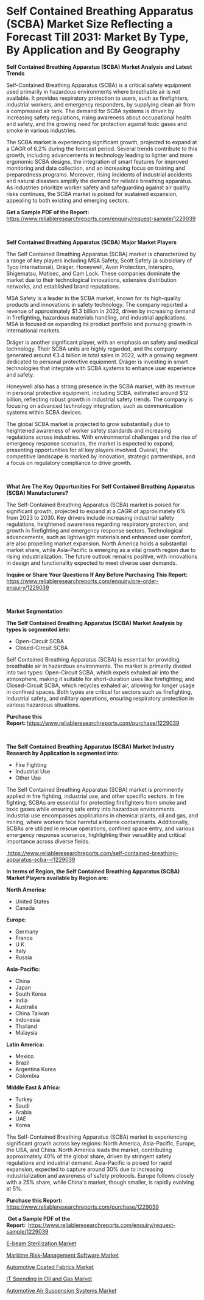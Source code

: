 <p><h1>Self Contained Breathing Apparatus (SCBA) Market Size Reflecting a Forecast Till 2031: Market By Type, By Application and By Geography</h1></p><p><strong>Self Contained Breathing Apparatus (SCBA) Market Analysis and Latest Trends</strong></p>
<p><p>Self-Contained Breathing Apparatus (SCBA) is a critical safety equipment used primarily in hazardous environments where breathable air is not available. It provides respiratory protection to users, such as firefighters, industrial workers, and emergency responders, by supplying clean air from a compressed air tank. The demand for SCBA systems is driven by increasing safety regulations, rising awareness about occupational health and safety, and the growing need for protection against toxic gases and smoke in various industries.</p><p>The SCBA market is experiencing significant growth, projected to expand at a CAGR of 6.2% during the forecast period. Several trends contribute to this growth, including advancements in technology leading to lighter and more ergonomic SCBA designs, the integration of smart features for improved monitoring and data collection, and an increasing focus on training and preparedness programs. Moreover, rising incidents of industrial accidents and natural disasters amplify the demand for reliable breathing apparatus. As industries prioritize worker safety and safeguarding against air quality risks continues, the SCBA market is poised for sustained expansion, appealing to both existing and emerging sectors.</p></p>
<p><strong>Get a Sample PDF of the Report:&nbsp;</strong> <a href="https://www.reliableresearchreports.com/enquiry/request-sample/1229039?utm_campaign=1731&utm_medium=2&utm_source=Github&utm_content=ia&utm_term=15102024&utm_id=self-contained-breathing-apparatus-scba">https://www.reliableresearchreports.com/enquiry/request-sample/1229039</a></p>
<p>&nbsp;</p>
<p><strong>Self Contained Breathing Apparatus (SCBA) Major Market Players</strong></p>
<p><p>The Self Contained Breathing Apparatus (SCBA) market is characterized by a range of key players including MSA Safety, Scott Safety (a subsidiary of Tyco International), Dräger, Honeywell, Avon Protection, Interspiro, Shigematsu, Matisec, and Cam Lock. These companies dominate the market due to their technological innovations, extensive distribution networks, and established brand reputations.</p><p>MSA Safety is a leader in the SCBA market, known for its high-quality products and innovations in safety technology. The company reported a revenue of approximately $1.3 billion in 2022, driven by increasing demand in firefighting, hazardous materials handling, and industrial applications. MSA is focused on expanding its product portfolio and pursuing growth in international markets.</p><p>Dräger is another significant player, with an emphasis on safety and medical technology. Their SCBA units are highly regarded, and the company generated around €3.4 billion in total sales in 2022, with a growing segment dedicated to personal protective equipment. Dräger is investing in smart technologies that integrate with SCBA systems to enhance user experience and safety.</p><p>Honeywell also has a strong presence in the SCBA market, with its revenue in personal protective equipment, including SCBA, estimated around $12 billion, reflecting robust growth in industrial safety trends. The company is focusing on advanced technology integration, such as communication systems within SCBA devices.</p><p>The global SCBA market is projected to grow substantially due to heightened awareness of worker safety standards and increasing regulations across industries. With environmental challenges and the rise of emergency response scenarios, the market is expected to expand, presenting opportunities for all key players involved. Overall, the competitive landscape is marked by innovation, strategic partnerships, and a focus on regulatory compliance to drive growth.</p></p>
<p>&nbsp;</p>
<p><strong>What Are The Key Opportunities For Self Contained Breathing Apparatus (SCBA) Manufacturers?</strong></p>
<p><p>The Self-Contained Breathing Apparatus (SCBA) market is poised for significant growth, projected to expand at a CAGR of approximately 6% from 2023 to 2030. Key drivers include increasing industrial safety regulations, heightened awareness regarding respiratory protection, and growth in firefighting and emergency response sectors. Technological advancements, such as lightweight materials and enhanced user comfort, are also propelling market expansion. North America holds a substantial market share, while Asia-Pacific is emerging as a vital growth region due to rising industrialization. The future outlook remains positive, with innovations in design and functionality expected to meet diverse user demands.</p></p>
<p><strong>Inquire or Share Your Questions If Any Before Purchasing This Report:</strong> <a href="https://www.reliableresearchreports.com/enquiry/pre-order-enquiry/1229039?utm_campaign=1731&utm_medium=2&utm_source=Github&utm_content=ia&utm_term=15102024&utm_id=self-contained-breathing-apparatus-scba">https://www.reliableresearchreports.com/enquiry/pre-order-enquiry/1229039</a></p>
<p>&nbsp;</p>
<p><strong>Market Segmentation</strong></p>
<p><strong>The Self Contained Breathing Apparatus (SCBA) Market Analysis by types is segmented into:</strong></p>
<p><ul><li>Open-Circuit SCBA</li><li>Closed-Circuit SCBA</li></ul></p>
<p><p>Self Contained Breathing Apparatus (SCBA) is essential for providing breathable air in hazardous environments. The market is primarily divided into two types: Open-Circuit SCBA, which expels exhaled air into the atmosphere, making it suitable for short-duration uses like firefighting; and Closed-Circuit SCBA, which recycles exhaled air, allowing for longer usage in confined spaces. Both types are critical for sectors such as firefighting, industrial safety, and military operations, ensuring respiratory protection in various hazardous situations.</p></p>
<p><strong>Purchase this Report:&nbsp;</strong><a href="https://www.reliableresearchreports.com/purchase/1229039?utm_campaign=1731&utm_medium=2&utm_source=Github&utm_content=ia&utm_term=15102024&utm_id=self-contained-breathing-apparatus-scba">https://www.reliableresearchreports.com/purchase/1229039</a></p>
<p>&nbsp;</p>
<p><strong>The Self Contained Breathing Apparatus (SCBA) Market Industry Research by Application is segmented into:</strong></p>
<p><ul><li>Fire Fighting</li><li>Industrial Use</li><li>Other Use</li></ul></p>
<p><p>The Self Contained Breathing Apparatus (SCBA) market is prominently applied in fire fighting, industrial use, and other specific sectors. In fire fighting, SCBAs are essential for protecting firefighters from smoke and toxic gases while ensuring safe entry into hazardous environments. Industrial use encompasses applications in chemical plants, oil and gas, and mining, where workers face harmful airborne contaminants. Additionally, SCBAs are utilized in rescue operations, confined space entry, and various emergency response scenarios, highlighting their versatility and critical importance across diverse fields.</p></p>
<p><a href="https://www.reliableresearchreports.com/self-contained-breathing-apparatus-scba--r1229039?utm_campaign=1731&utm_medium=2&utm_source=Github&utm_content=ia&utm_term=15102024&utm_id=self-contained-breathing-apparatus-scba">&nbsp;https://www.reliableresearchreports.com/self-contained-breathing-apparatus-scba--r1229039</a></p>
<p><strong>In terms of Region, the Self Contained Breathing Apparatus (SCBA) Market Players available by Region are:</strong></p>
<p>
    <p> <strong> North America: </strong>
        <ul>
            <li>United States</li>
            <li>Canada</li>
        </ul>
        </p> 
    <p> <strong> Europe: </strong>
        <ul>
            <li>Germany</li>
            <li>France</li>
            <li>U.K.</li>
            <li>Italy</li>
            <li>Russia</li>
        </ul>
        </p> 
    <p> <strong> Asia-Pacific: </strong>
        <ul>
            <li>China</li>
            <li>Japan</li>
            <li>South Korea</li>
            <li>India</li>
            <li>Australia</li>
            <li>China Taiwan</li>
            <li>Indonesia</li>
            <li>Thailand</li>
            <li>Malaysia</li>
        </ul>
        </p> 
    <p> <strong> Latin America: </strong>
        <ul>
            <li>Mexico</li>
            <li>Brazil</li>
            <li>Argentina Korea</li>
            <li>Colombia</li>
        </ul>
        </p> 
    <p> <strong> Middle East & Africa: </strong>
        <ul>
            <li>Turkey</li>
            <li>Saudi</li>
            <li>Arabia</li>
            <li>UAE</li>
            <li>Korea</li>
        </ul>
    </p>
    </p>
<p><p>The Self-Contained Breathing Apparatus (SCBA) market is experiencing significant growth across key regions: North America, Asia-Pacific, Europe, the USA, and China. North America leads the market, contributing approximately 40% of the global share, driven by stringent safety regulations and industrial demand. Asia-Pacific is poised for rapid expansion, expected to capture around 30% due to increasing industrialization and awareness of safety protocols. Europe follows closely with a 25% share, while China's market, though smaller, is rapidly evolving at 5%.</p></p>
<p><strong>Purchase this Report: </strong><a href="https://www.reliableresearchreports.com/purchase/1229039?utm_campaign=1731&utm_medium=2&utm_source=Github&utm_content=ia&utm_term=15102024&utm_id=self-contained-breathing-apparatus-scba">https://www.reliableresearchreports.com/purchase/1229039</a></p>
<p>&nbsp;<strong>Get a Sample PDF of the Report:&nbsp;&nbsp;</strong><a href="https://www.reliableresearchreports.com/enquiry/request-sample/1229039?utm_campaign=1731&utm_medium=2&utm_source=Github&utm_content=ia&utm_term=15102024&utm_id=self-contained-breathing-apparatus-scba">https://www.reliableresearchreports.com/enquiry/request-sample/1229039</a></p>
<p><strong></strong></p>
<p><p><a href="https://www.linkedin.com/pulse/pulse-e-beam-sterilization-rhythms-change-market-resonance-2024-2031-ef5hf?trk=public_post_embed_feed-article-content&utm_campaign=1731&utm_medium=2&utm_source=Github&utm_content=ia&utm_term=15102024&utm_id=self-contained-breathing-apparatus-scba">E-beam Sterilization Market</a></p><p><a href="https://www.linkedin.com/pulse/global-maritime-risk-management-software-market-trends-analysis-vmixf?utm_campaign=1731&utm_medium=2&utm_source=Github&utm_content=ia&utm_term=15102024&utm_id=self-contained-breathing-apparatus-scba">Maritime Risk-Management Software Market</a></p><p><a href="https://www.linkedin.com/pulse/automotive-coated-fabrics-market-size-share-analysis-growth-upi1f?trk=public_post_embed_feed-article-content&utm_campaign=1731&utm_medium=2&utm_source=Github&utm_content=ia&utm_term=15102024&utm_id=self-contained-breathing-apparatus-scba">Automotive Coated Fabrics Market</a></p><p><a href="https://www.linkedin.com/pulse/spending-oil-gas-market-opportunities-emerging-global-trends-shifts-1ld7f?trk=public_post_embed_feed-article-content&utm_campaign=1731&utm_medium=2&utm_source=Github&utm_content=ia&utm_term=15102024&utm_id=self-contained-breathing-apparatus-scba">IT Spending in Oil and Gas Market</a></p><p><a href="https://www.linkedin.com/pulse/strategic-forecast-automotive-air-suspension-systems-market-orpef?utm_campaign=1731&utm_medium=2&utm_source=Github&utm_content=ia&utm_term=15102024&utm_id=self-contained-breathing-apparatus-scba">Automotive Air Suspension Systems Market</a></p></p>